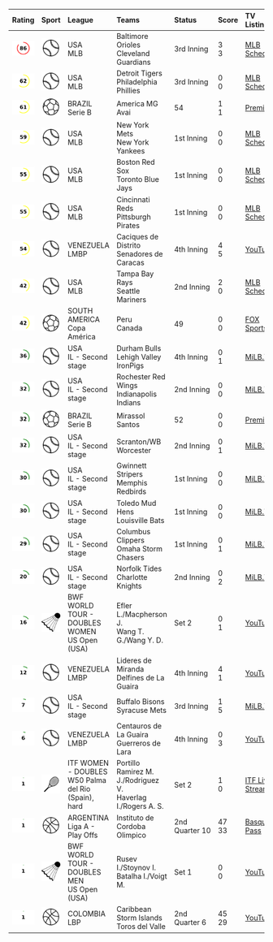 | Rating                                                                                                                                 | Sport                                                                                                                | League                                                 | Teams                                                           | Status         | Score    | TV Listing                                                                 |
|:---------------------------------------------------------------------------------------------------------------------------------------|:---------------------------------------------------------------------------------------------------------------------|:-------------------------------------------------------|:----------------------------------------------------------------|:---------------|:---------|:---------------------------------------------------------------------------|
| <img src="https://raw.githubusercontent.com/BlakeDuncan25/Donut-SVG-Ratings/bac4e4a278175106499642192132b1786a9aec38/86.svg" alt="86"> | <img src="https://raw.githubusercontent.com/BlakeDuncan25/Donut-SVG-Ratings/master/baseball.png" alt="Baseball">     | USA<br>MLB                                             | Baltimore Orioles<br>Cleveland Guardians                        | 3rd Inning     | 3<br>3   | <a href="https://www.mlb.com/schedule">MLB Schedule</a>                    |
| <img src="https://raw.githubusercontent.com/BlakeDuncan25/Donut-SVG-Ratings/bac4e4a278175106499642192132b1786a9aec38/62.svg" alt="62"> | <img src="https://raw.githubusercontent.com/BlakeDuncan25/Donut-SVG-Ratings/master/baseball.png" alt="Baseball">     | USA<br>MLB                                             | Detroit Tigers<br>Philadelphia Phillies                         | 3rd Inning     | 0<br>0   | <a href="https://www.mlb.com/schedule">MLB Schedule</a>                    |
| <img src="https://raw.githubusercontent.com/BlakeDuncan25/Donut-SVG-Ratings/bac4e4a278175106499642192132b1786a9aec38/61.svg" alt="61"> | <img src="https://raw.githubusercontent.com/BlakeDuncan25/Donut-SVG-Ratings/master/soccer.png" alt="Soccer">         | BRAZIL<br>Serie B                                      | America MG<br>Avai                                              | 54             | 1<br>1   | <a href="https://www.sling.com/international/brazilian">Premiere</a>       |
| <img src="https://raw.githubusercontent.com/BlakeDuncan25/Donut-SVG-Ratings/bac4e4a278175106499642192132b1786a9aec38/59.svg" alt="59"> | <img src="https://raw.githubusercontent.com/BlakeDuncan25/Donut-SVG-Ratings/master/baseball.png" alt="Baseball">     | USA<br>MLB                                             | New York Mets<br>New York Yankees                               | 1st Inning     | 0<br>0   | <a href="https://www.mlb.com/schedule">MLB Schedule</a>                    |
| <img src="https://raw.githubusercontent.com/BlakeDuncan25/Donut-SVG-Ratings/bac4e4a278175106499642192132b1786a9aec38/55.svg" alt="55"> | <img src="https://raw.githubusercontent.com/BlakeDuncan25/Donut-SVG-Ratings/master/baseball.png" alt="Baseball">     | USA<br>MLB                                             | Boston Red Sox<br>Toronto Blue Jays                             | 1st Inning     | 0<br>0   | <a href="https://www.mlb.com/schedule">MLB Schedule</a>                    |
| <img src="https://raw.githubusercontent.com/BlakeDuncan25/Donut-SVG-Ratings/bac4e4a278175106499642192132b1786a9aec38/55.svg" alt="55"> | <img src="https://raw.githubusercontent.com/BlakeDuncan25/Donut-SVG-Ratings/master/baseball.png" alt="Baseball">     | USA<br>MLB                                             | Cincinnati Reds<br>Pittsburgh Pirates                           | 1st Inning     | 0<br>0   | <a href="https://www.mlb.com/schedule">MLB Schedule</a>                    |
| <img src="https://raw.githubusercontent.com/BlakeDuncan25/Donut-SVG-Ratings/bac4e4a278175106499642192132b1786a9aec38/54.svg" alt="54"> | <img src="https://raw.githubusercontent.com/BlakeDuncan25/Donut-SVG-Ratings/master/baseball.png" alt="Baseball">     | VENEZUELA<br>LMBP                                      | Caciques de Distrito<br>Senadores de Caracas                    | 4th Inning     | 4<br>5   | <a href="https://www.youtube.com/@LMBPVE/streams">YouTube</a>              |
| <img src="https://raw.githubusercontent.com/BlakeDuncan25/Donut-SVG-Ratings/bac4e4a278175106499642192132b1786a9aec38/42.svg" alt="42"> | <img src="https://raw.githubusercontent.com/BlakeDuncan25/Donut-SVG-Ratings/master/baseball.png" alt="Baseball">     | USA<br>MLB                                             | Tampa Bay Rays<br>Seattle Mariners                              | 2nd Inning     | 2<br>0   | <a href="https://www.mlb.com/schedule">MLB Schedule</a>                    |
| <img src="https://raw.githubusercontent.com/BlakeDuncan25/Donut-SVG-Ratings/bac4e4a278175106499642192132b1786a9aec38/42.svg" alt="42"> | <img src="https://raw.githubusercontent.com/BlakeDuncan25/Donut-SVG-Ratings/master/soccer.png" alt="Soccer">         | SOUTH AMERICA<br>Copa América                          | Peru<br>Canada                                                  | 49             | 0<br>0   | <a href="https://www.foxsports.com/live">FOX Sports</a>                    |
| <img src="https://raw.githubusercontent.com/BlakeDuncan25/Donut-SVG-Ratings/bac4e4a278175106499642192132b1786a9aec38/36.svg" alt="36"> | <img src="https://raw.githubusercontent.com/BlakeDuncan25/Donut-SVG-Ratings/master/baseball.png" alt="Baseball">     | USA<br>IL - Second stage                               | Durham Bulls<br>Lehigh Valley IronPigs                          | 4th Inning     | 0<br>1   | <a href="http://milb.tv/">MiLB.TV</a>                                      |
| <img src="https://raw.githubusercontent.com/BlakeDuncan25/Donut-SVG-Ratings/bac4e4a278175106499642192132b1786a9aec38/32.svg" alt="32"> | <img src="https://raw.githubusercontent.com/BlakeDuncan25/Donut-SVG-Ratings/master/baseball.png" alt="Baseball">     | USA<br>IL - Second stage                               | Rochester Red Wings<br>Indianapolis Indians                     | 2nd Inning     | 0<br>0   | <a href="http://milb.tv/">MiLB.TV</a>                                      |
| <img src="https://raw.githubusercontent.com/BlakeDuncan25/Donut-SVG-Ratings/bac4e4a278175106499642192132b1786a9aec38/32.svg" alt="32"> | <img src="https://raw.githubusercontent.com/BlakeDuncan25/Donut-SVG-Ratings/master/soccer.png" alt="Soccer">         | BRAZIL<br>Serie B                                      | Mirassol<br>Santos                                              | 52             | 0<br>0   | <a href="https://www.sling.com/international/brazilian">Premiere</a>       |
| <img src="https://raw.githubusercontent.com/BlakeDuncan25/Donut-SVG-Ratings/bac4e4a278175106499642192132b1786a9aec38/32.svg" alt="32"> | <img src="https://raw.githubusercontent.com/BlakeDuncan25/Donut-SVG-Ratings/master/baseball.png" alt="Baseball">     | USA<br>IL - Second stage                               | Scranton/WB<br>Worcester                                        | 2nd Inning     | 0<br>1   | <a href="http://milb.tv/">MiLB.TV</a>                                      |
| <img src="https://raw.githubusercontent.com/BlakeDuncan25/Donut-SVG-Ratings/bac4e4a278175106499642192132b1786a9aec38/30.svg" alt="30"> | <img src="https://raw.githubusercontent.com/BlakeDuncan25/Donut-SVG-Ratings/master/baseball.png" alt="Baseball">     | USA<br>IL - Second stage                               | Gwinnett Stripers<br>Memphis Redbirds                           | 1st Inning     | 0<br>0   | <a href="http://milb.tv/">MiLB.TV</a>                                      |
| <img src="https://raw.githubusercontent.com/BlakeDuncan25/Donut-SVG-Ratings/bac4e4a278175106499642192132b1786a9aec38/30.svg" alt="30"> | <img src="https://raw.githubusercontent.com/BlakeDuncan25/Donut-SVG-Ratings/master/baseball.png" alt="Baseball">     | USA<br>IL - Second stage                               | Toledo Mud Hens<br>Louisville Bats                              | 1st Inning     | 0<br>0   | <a href="http://milb.tv/">MiLB.TV</a>                                      |
| <img src="https://raw.githubusercontent.com/BlakeDuncan25/Donut-SVG-Ratings/bac4e4a278175106499642192132b1786a9aec38/29.svg" alt="29"> | <img src="https://raw.githubusercontent.com/BlakeDuncan25/Donut-SVG-Ratings/master/baseball.png" alt="Baseball">     | USA<br>IL - Second stage                               | Columbus Clippers<br>Omaha Storm Chasers                        | 1st Inning     | 0<br>1   | <a href="http://milb.tv/">MiLB.TV</a>                                      |
| <img src="https://raw.githubusercontent.com/BlakeDuncan25/Donut-SVG-Ratings/bac4e4a278175106499642192132b1786a9aec38/20.svg" alt="20"> | <img src="https://raw.githubusercontent.com/BlakeDuncan25/Donut-SVG-Ratings/master/baseball.png" alt="Baseball">     | USA<br>IL - Second stage                               | Norfolk Tides<br>Charlotte Knights                              | 2nd Inning     | 0<br>2   | <a href="http://milb.tv/">MiLB.TV</a>                                      |
| <img src="https://raw.githubusercontent.com/BlakeDuncan25/Donut-SVG-Ratings/bac4e4a278175106499642192132b1786a9aec38/16.svg" alt="16"> | <img src="https://raw.githubusercontent.com/BlakeDuncan25/Donut-SVG-Ratings/master/badminton.png" alt="Badminton">   | BWF WORLD TOUR - DOUBLES WOMEN<br>US Open (USA)        | Efler L./Macpherson J.<br>Wang T. G./Wang Y. D.                 | Set 2          | 0<br>1   | <a href="https://www.youtube.com/@bwftv/streams">YouTube</a>               |
| <img src="https://raw.githubusercontent.com/BlakeDuncan25/Donut-SVG-Ratings/bac4e4a278175106499642192132b1786a9aec38/12.svg" alt="12"> | <img src="https://raw.githubusercontent.com/BlakeDuncan25/Donut-SVG-Ratings/master/baseball.png" alt="Baseball">     | VENEZUELA<br>LMBP                                      | Lideres de Miranda<br>Delfines de La Guaira                     | 4th Inning     | 4<br>1   | <a href="https://www.youtube.com/@LMBPVE/streams">YouTube</a>              |
| <img src="https://raw.githubusercontent.com/BlakeDuncan25/Donut-SVG-Ratings/bac4e4a278175106499642192132b1786a9aec38/7.svg" alt="7">   | <img src="https://raw.githubusercontent.com/BlakeDuncan25/Donut-SVG-Ratings/master/baseball.png" alt="Baseball">     | USA<br>IL - Second stage                               | Buffalo Bisons<br>Syracuse Mets                                 | 3rd Inning     | 1<br>5   | <a href="http://milb.tv/">MiLB.TV</a>                                      |
| <img src="https://raw.githubusercontent.com/BlakeDuncan25/Donut-SVG-Ratings/bac4e4a278175106499642192132b1786a9aec38/6.svg" alt="6">   | <img src="https://raw.githubusercontent.com/BlakeDuncan25/Donut-SVG-Ratings/master/baseball.png" alt="Baseball">     | VENEZUELA<br>LMBP                                      | Centauros de La Guaira<br>Guerreros de Lara                     | 4th Inning     | 0<br>3   | <a href="https://www.youtube.com/@LMBPVE/streams">YouTube</a>              |
| <img src="https://raw.githubusercontent.com/BlakeDuncan25/Donut-SVG-Ratings/bac4e4a278175106499642192132b1786a9aec38/1.svg" alt="1">   | <img src="https://raw.githubusercontent.com/BlakeDuncan25/Donut-SVG-Ratings/master/tennis.png" alt="Tennis">         | ITF WOMEN - DOUBLES<br>W50 Palma del Rio (Spain), hard | Portillo Ramirez M. J./Rodriguez V.<br>Haverlag I./Rogers A. S. | Set 2          | 1<br>0   | <a href="https://live.itftennis.com/en/live-streams/">ITF Live Streams</a> |
| <img src="https://raw.githubusercontent.com/BlakeDuncan25/Donut-SVG-Ratings/bac4e4a278175106499642192132b1786a9aec38/1.svg" alt="1">   | <img src="https://raw.githubusercontent.com/BlakeDuncan25/Donut-SVG-Ratings/master/basketball.png" alt="Basketball"> | ARGENTINA<br>Liga A - Play Offs                        | Instituto de Cordoba<br>Olimpico                                | 2nd Quarter 10 | 47<br>33 | <a href="https://www.basquetpass.tv/">Basquet Pass</a>                     |
| <img src="https://raw.githubusercontent.com/BlakeDuncan25/Donut-SVG-Ratings/bac4e4a278175106499642192132b1786a9aec38/1.svg" alt="1">   | <img src="https://raw.githubusercontent.com/BlakeDuncan25/Donut-SVG-Ratings/master/badminton.png" alt="Badminton">   | BWF WORLD TOUR - DOUBLES MEN<br>US Open (USA)          | Rusev I./Stoynov I.<br>Batalha I./Voigt M.                      | Set 1          | 0<br>0   | <a href="https://www.youtube.com/@bwftv/streams">YouTube</a>               |
| <img src="https://raw.githubusercontent.com/BlakeDuncan25/Donut-SVG-Ratings/bac4e4a278175106499642192132b1786a9aec38/1.svg" alt="1">   | <img src="https://raw.githubusercontent.com/BlakeDuncan25/Donut-SVG-Ratings/master/basketball.png" alt="Basketball"> | COLOMBIA<br>LBP                                        | Caribbean Storm Islands<br>Toros del Valle                      | 2nd Quarter 6  | 45<br>29 | <a href="https://www.youtube.com/@dpbcolombia/streams">YouTube</a>         |